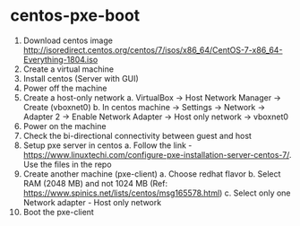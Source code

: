 # centos-pxe-boot

1. Download centos image http://isoredirect.centos.org/centos/7/isos/x86_64/CentOS-7-x86_64-Everything-1804.iso
2. Create a virtual machine
3. Install centos (Server with GUI)
4. Power off the machine
5. Create a host-only network
    a. VirtualBox -> Host Network Manager -> Create (vboxnet0)
    b. In centos machine -> Settings -> Network -> Adapter 2 -> Enable Network Adapter -> Host only network -> vboxnet0
6. Power on the machine
7. Check the bi-directional connectivity between guest and host
8. Setup pxe server in centos
  a. Follow the link - https://www.linuxtechi.com/configure-pxe-installation-server-centos-7/. Use the files in the repo
9. Create another machine (pxe-client)
  a. Choose redhat flavor
  b. Select RAM (2048 MB) and not 1024 MB (Ref: https://www.spinics.net/lists/centos/msg165578.html)
  c. Select only one Network adapter - Host only network
10. Boot the pxe-client

